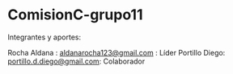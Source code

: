 # ComisionC-grupo11



Integrantes y aportes:



Rocha Aldana : aldanarocha123@gmail.com :  Líder
Portillo Diego: portillo.d.diego@gmail.com: Colaborador

